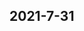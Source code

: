 
## 2021-7-31

### [<title>XGBoost regressor sample weight has negligible impact on performance - XGBoost</title>](https://discuss.xgboost.ai/t/xgboost-regressor-sample-weight-has-negligible-impact-on-performance/2399/1)

### [<title>CPP API XGBoosterPredict cost too much time! - XGBoost</title>](https://discuss.xgboost.ai/t/cpp-api-xgboosterpredict-cost-too-much-time/97/13)

### [<title>The regression experiment was done with regressor, but the results were unstable - XGBoost</title>](https://discuss.xgboost.ai/t/the-regression-experiment-was-done-with-regressor-but-the-results-were-unstable/2402/1)
